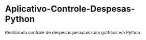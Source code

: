 # Aplicativo-Controle-Despesas-Python
Realizando controle de despesas pessoais com gráficos em Python. 
